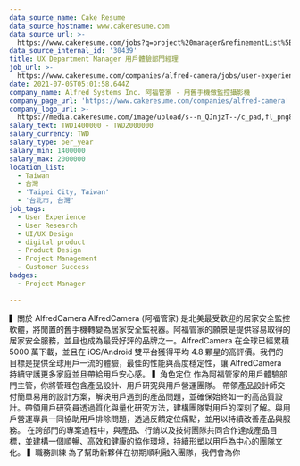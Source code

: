 ```yaml
---
data_source_name: Cake Resume
data_source_hostname: www.cakeresume.com
data_source_url: >-
  https://www.cakeresume.com/jobs?q=project%20manager&refinementList%5Blang_name%5D%5B0%5D=English&refinementList%5Bsalary_type%5D=per_year&range%5Bsalary_range%5D%5Bmin%5D=1000000&page=2
data_source_internal_id: '30439'
title: UX Department Manager 用戶體驗部門經理
job_url: >-
  https://www.cakeresume.com/companies/alfred-camera/jobs/user-experience-manager
date: 2021-07-05T05:01:58.644Z
company_name: Alfred Systems Inc. 阿福管家 - 用舊手機做監控攝影機
company_page_url: 'https://www.cakeresume.com/companies/alfred-camera'
company_logo_url: >-
  https://media.cakeresume.com/image/upload/s--n_QJnjzT--/c_pad,fl_png8,h_200,w_200/v1554089402/cppg0al2quvgccj8j6py.png
salary_text: TWD1400000 - TWD2000000
salary_currency: TWD
salary_type: per_year
salary_min: 1400000
salary_max: 2000000
location_list:
  - Taiwan
  - 台灣
  - 'Taipei City, Taiwan'
  - '台北市, 台灣'
job_tags:
  - User Experience
  - User Research
  - UI/UX Design
  - digital product
  - Product Design
  - Project Management
  - Customer Success
badges:
  - Project Manager

---
```


▍關於 AlfredCamera AlfredCamera (阿福管家) 是北美最受歡迎的居家安全監控軟體，將閒置的舊手機轉變為居家安全監視器。阿福管家的願景是提供容易取得的居家安全服務，並且也成為最受好評的品牌之一。AlfredCamera 在全球已經累積 5000 萬下載，並且在 iOS/Android 雙平台獲得平均 4.8 顆星的高評價。我們的目標是提供全球用戶一流的體驗，最佳的性能與高度穩定性，讓 AlfredCamera 持續守護更多家庭並且帶給用戶安心感。 ▍角色定位 作為阿福管家的用戶體驗部門主管，你將管理包含產品設計、用戶研究與用戶營運團隊。 帶領產品設計師交付簡單易用的設計方案，解決用戶遇到的產品問題，並確保始終如一的高品質設計。帶領用戶研究員透過質化與量化研究方法，建構團隊對用戶的深刻了解。與用戶營運專員一同協助用戶排除問題，透過反饋定位痛點，並用以持續改善產品與服務。 在跨部門的專案過程中，與產品、行銷以及技術團隊共同合作達成產品目標，並建構一個順暢、高效和健康的協作環境，持續形塑以用戶為中心的團隊文化。 ▍職務訓練 為了幫助新夥伴在初期順利融入團隊，我們會為你